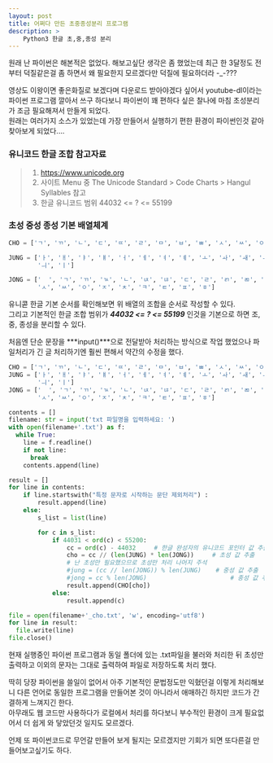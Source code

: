 ```yaml
---
layout: post
title: 어쩌다 만든 초중종성분리 프로그램
description: >
    Python3 한글 초,중,종성 분리
---
```


원래 난 파이썬은 해본적은 없었다.
해보고싶단 생각은 좀 했었는데 최근 한 3달정도 전부터 덕질같은걸 좀 하면서 왜 필요한지 모르겠다만 덕질에 필요하더라 -_-???

영상도 이왕이면 좋은화질로 보겠다며 다운로드 받아야겠다 싶어서 youtube-dl이라는 파이썬 프로그램 깔아서 쓰구 하다보니 파이썬이 꽤 편하다 싶은 찰나에 마침 초성분리가 조금 필요해져서 만들게 되었다.  
원래는 여러가지 소스가 있었는데 가장 만들어서 실행하기 편한 환경이 파이썬인것 같아 찾아보게 되었다....

### 유니코드 한글 조합 참고자료
>1. https://www.unicode.org
>1. 사이트 Menu 중 The Unicode Standard > Code Charts > Hangul Syllables 참고
>1. 한글 유니코드 범위 44032 <= ? <= 55199

### 초성 중성 종성 기본 배열체계
~~~python
CHO = ['ㄱ', 'ㄲ', 'ㄴ', 'ㄷ', 'ㄸ', 'ㄹ', 'ㅁ', 'ㅂ', 'ㅃ', 'ㅅ', 'ㅆ', 'ㅇ', 'ㅈ', 'ㅉ', 'ㅊ', 'ㅋ', 'ㅌ', 'ㅍ', 'ㅎ']

JUNG = ['ㅏ', 'ㅐ', 'ㅑ', 'ㅒ', 'ㅓ', 'ㅔ', 'ㅕ', 'ㅖ', 'ㅗ', 'ㅘ', 'ㅙ', 'ㅚ', 'ㅛ', 'ㅜ', 'ㅝ', 'ㅞ', 'ㅟ', 'ㅠ', 'ㅡ',
        'ㅢ', 'ㅣ']

JONG = ['  ', 'ㄱ', 'ㄲ', 'ㄳ', 'ㄴ', 'ㄵ', 'ㄶ', 'ㄷ', 'ㄹ', 'ㄺ', 'ㄻ', 'ㄼ', 'ㄽ', 'ㄾ', 'ㄿ', 'ㅀ', 'ㅁ', 'ㅂ', 'ㅄ', 
        'ㅅ', 'ㅆ', 'ㅇ', 'ㅈ', 'ㅊ', 'ㅋ', 'ㅌ', 'ㅍ', 'ㅎ']
~~~

유니콛 한글 기본 순서를 확인해보면 위 배열의 조합을 순서로 작성할 수 있다.  
그리고 기본적인 한글 조합 범위가 ***44032 <= ? <= 55199*** 인것을 기본으로 하면 조, 중, 종성을 분리할 수 있다.

처음엔 단순 문장을 ***input()***으로 전달받아 처리하는 방식으로 작업 했었으나 파일처리가 긴 글 처리하기엔 훨씬 편해서 약간의 수정을 했다.

~~~python
CHO = ['ㄱ', 'ㄲ', 'ㄴ', 'ㄷ', 'ㄸ', 'ㄹ', 'ㅁ', 'ㅂ', 'ㅃ', 'ㅅ', 'ㅆ', 'ㅇ', 'ㅈ', 'ㅉ', 'ㅊ', 'ㅋ', 'ㅌ', 'ㅍ', 'ㅎ']
JUNG = ['ㅏ', 'ㅐ', 'ㅑ', 'ㅒ', 'ㅓ', 'ㅔ', 'ㅕ', 'ㅖ', 'ㅗ', 'ㅘ', 'ㅙ', 'ㅚ', 'ㅛ', 'ㅜ', 'ㅝ', 'ㅞ', 'ㅟ', 'ㅠ', 'ㅡ',
        'ㅢ', 'ㅣ']
JONG = ['  ', 'ㄱ', 'ㄲ', 'ㄳ', 'ㄴ', 'ㄵ', 'ㄶ', 'ㄷ', 'ㄹ', 'ㄺ', 'ㄻ', 'ㄼ', 'ㄽ', 'ㄾ', 'ㄿ', 'ㅀ', 'ㅁ', 'ㅂ', 'ㅄ', 
        'ㅅ', 'ㅆ', 'ㅇ', 'ㅈ', 'ㅊ', 'ㅋ', 'ㅌ', 'ㅍ', 'ㅎ']

contents = []
filename: str = input('txt 파일명을 입력하세요: ')
with open(filename+'.txt') as f:
  while True:
    line = f.readline()
    if not line:
      break
    contents.append(line)

result = []
for line in contents:
    if line.startswith("특정 문자로 시작하는 문단 제외처리") :
        result.append(line)
    else:
        s_list = list(line)

        for c in s_list:
            if 44031 < ord(c) < 55200:
                cc = ord(c) - 44032     # 한글 완성자의 유니코드 포인터 값 추출
                cho = cc // (len(JUNG) * len(JONG))     # 초성 값 추출
                # 난 초성만 필요했으므로 초성만 처리 나머지 주석
                #jung = (cc // len(JONG)) % len(JUNG)    # 중성 값 추출
                #jong = cc % len(JONG)                       # 종성 값 추출
                result.append(CHO[cho])
            else:
                result.append(c)

file = open(filename+'_cho.txt', 'w', encoding='utf8')
for line in result:
  file.write(line)
file.close()
~~~

현재 실행중인 파이썬 프로그램과 동일 폴더에 있는 .txt파일을 불러와 처리한 뒤 초성만 출력하고 이외의 문자는 그대로 출력하여 파일로 저장하도록 처리 했다.


딱히 당장 파이썬을 쓸일이 없어서 아주 기본적인 문법정도만 익혔던걸 이렇게 처리해보니 다른 언어로 동일한 프로그램을 만들어본 것이 아니라서 애매하긴 하지만 코드가 간결하게 느껴지긴 한다.   
아무래도 웹 코드만 사용하다가 로컬에서 처리를 하다보니 부수적인 환경이 크게 필요없어서 더 쉽게 와 닿았던것 일지도 모르겠다.

언제 또 파이썬코드로 무언갈 만들어 보게 될지는 모르겠지만 기회가 되면 또다른걸 만들어보고싶기도 하다.

